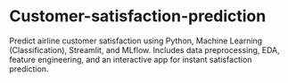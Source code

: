 # Customer-satisfaction-prediction
Predict airline customer satisfaction using Python, Machine Learning (Classification), Streamlit, and MLflow. Includes data preprocessing, EDA, feature engineering, and an interactive app for instant satisfaction prediction.
